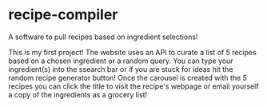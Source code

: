 # recipe-compiler
A software to pull recipes based on ingredient selections!

This is my first project! The website uses an API to curate a list of 5 recipes based on a chosen ingredient or a random query. You can type your ingredient(s) into the ssearch bar or if you are stuck for ideas hit the random recipe generator button! Once the carousel is created with the 5 recipes you can click the title to visit the recipe's webpage or email yourself a copy of the ingredients as a grocery list! 
